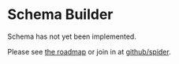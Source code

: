 # Schema Builder
Schema has not yet been implemented.

Please see [the roadmap](roadmap.md) or join in at [github/spider](http://github.com/spider/spider).